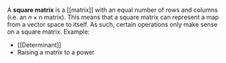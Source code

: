 A **square matrix** is a [[matrix]] with an equal number of rows and columns (i.e. an $n\times n$ matrix). This means that a square matrix can represent a map from a vector space to itself. As such, certain operations only make sense on a square matrix. Example:

* [[Determinant]]
* Raising a matrix to a power